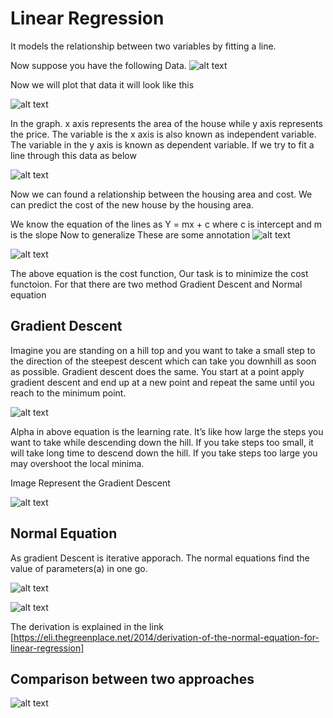 # Linear Regression

It models the relationship between two variables by fitting a line.

Now suppose you have the following Data.
![alt text](./Images/pic_11.jpg)

Now we will plot that data it will look like this

![alt text](./Images/Chart_1.PNG)

In the graph. x axis represents the area of the house while y axis represents the price. The variable is the x axis is also known as independent variable. The variable in the y axis is known as dependent variable. 
If we try to fit a line through this data as below

![alt text](./Images/Linear_line.PNG)

Now we can found a relationship between the housing area and cost. We can predict the cost of the new house by the housing area.

We know the equation of the lines as 
Y = mx + c where c is intercept and m is the slope
Now to generalize These are some annotation
![alt text](./Images/pic_12.jpg)

![alt text](./Images/pic_5.jpg)

The above equation is the cost function, Our task is to minimize the cost functoion. For that there are two method Gradient Descent and Normal equation

## Gradient Descent
Imagine you are standing on a hill top and you want to take a small step to the direction of the steepest descent which can take you downhill as soon as possible. Gradient descent does the same. You start at a point apply gradient descent and end up at a new point and repeat the same until you reach to the minimum point.

![alt text](./Images/pic_14.jpg)

Alpha in above equation is the learning rate. It’s like how large the steps you want to take while descending down the hill. If you take steps too small, it will take long time to descend down the hill. If you take steps too large you may overshoot the local minima.

Image Represent the Gradient Descent

![alt text](./Images/pic_18.png)

## Normal Equation
As gradient Descent is iterative apporach. The normal equations find the value of parameters(a) in one go.

![alt text](./Images/pic_6.jpg)

![alt text](./Images/pic_7.jpg)

The derivation is explained in the link [https://eli.thegreenplace.net/2014/derivation-of-the-normal-equation-for-linear-regression]
## Comparison between two approaches

![alt text](./Images/pic_8.jpg)

